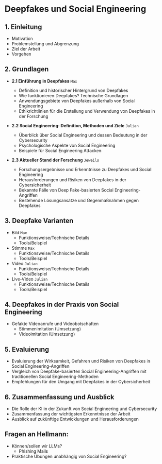 # Deepfakes und Social Engineering

## 1. Einleitung
- Motivation
- Problemstellung und Abgrenzung
- Ziel der Arbeit
- Vorgehen

## 2. Grundlagen
- **2.1 Einführung in Deepfakes** ```Max```
    - Definition und historischer Hintergrund von Deepfakes
    - Wie funktionieren Deepfakes? Technische Grundlagen
    - Anwendungsgebiete von Deepfakes außerhalb von Social Engineering
    - Ethikrichtlinien für die Erstellung und Verwendung von Deepfakes in der Forschung

- **2.2 Social Engineering: Definition, Methoden und Ziele** ```Julian```
    - Überblick über Social Engineering und dessen Bedeutung in der Cybersecurity
    - Psychologische Aspekte von Social Engineering
    - Beispiele für Social Engineering Attacken

- **2.3 Aktueller Stand der Forschung** ```Jeweils```
    - Forschungsergebnisse und Erkenntnisse zu Deepfakes und Social Engineering
    - Herausforderungen und Risiken von Deepfakes in der Cybersicherheit
    - Bekannte Fälle von Deep Fake-basierten Social Engineering-Angriffen
    - Bestehende Lösungsansätze und Gegenmaßnahmen gegen Deepfakes

## 3. Deepfake Varianten
  - Bild ```Max```
    - Funktionsweise/Technische Details
    - Tools/Beispiel
  - Stimme ```Max```
    - Funktionsweise/Technische Details
    - Tools/Beispiel
  - Video ```Julian```
    - Funktionsweise/Technische Details
    - Tools/Beispiel
  - Live-Video ```Julian```
    - Funktionsweise/Technische Details
    - Tools/Beispiel

## 4. Deepfakes in der Praxis von Social Engineering
- Gefakte Videoanrufe und Videobotschaften
    - Stimmenimitation (Umsetzung) 
    - Videoimitation (Umsetzung)

## 5. Evaluierung
- Evaluierung der Wirksamkeit, Gefahren und Risiken von Deepfakes in Social Engineering-Angriffen
- Vergleich von Deepfake-basierten Social Engineering-Angriffen mit traditionellen Social Engineering-Methoden
- Empfehlungen für den Umgang mit Deepfakes in der Cybersicherheit

## 6. Zusammenfassung und Ausblick
- Die Rolle der KI in der Zukunft von Social Engineering und Cybersecurity
- Zusammenfassung der wichtigsten Erkenntnisse der Arbeit
- Ausblick auf zukünftige Entwicklungen und Herausforderungen


## Fragen an Hellmann:
- Können/sollen wir LLMs?
  - Phishing Mails
- Praktische Übungen unabhängig von Social Engineering?